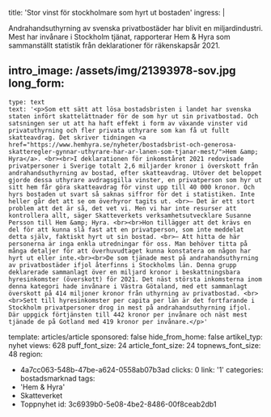 title: 'Stor vinst för stockholmare som hyrt ut bostaden'
ingress: |
  <p>Andrahandsuthyrning av svenska privatbostäder har blivit en miljardindustri. Mest har invånare i Stockholm tjänat, rapporterar Hem & Hyra som sammanställt statistik från deklarationer för räkenskapsår 2021.
  </p>
  
intro_image: /assets/img/21393978-sov.jpg
long_form:
  -
    type: text
    text: '<p>Som ett sätt att lösa bostadsbristen i landet har svenska staten infört skattelättnader för de som hyr ut sin privatbostad. Och satsningen ser ut att ha haft effekt i form av växande vinster vid privatuthyrning och fler privata uthyrare som kan få ut fullt skatteavdrag. Det skriver tidningen <a href="https://www.hemhyra.se/nyheter/bostadsbrist-och-generosa-skatteregler-gynnar-uthyrare-har-ar-lanen-som-tjanar-mest/">Hem &amp; Hyra</a>. <br><br>I deklarationen för inkomståret 2021 redovisade privatpersoner i Sverige totalt 2,6 miljarder kronor i överskott från andrahandsuthyrning av bostad, efter skatteavdrag. Utöver det beloppet gjorde dessa uthyrare avdragsgilla vinster, en privatperson som hyr ut sitt hem får göra skatteavdrag för vinst upp till 40 000 kronor. Och hyrs bostaden ut svart så saknas siffror för det i statistiken. Inte heller går det att se om överhyror tagits ut. <br>– Det är ett stort problem att det är så, det vet vi. Men vi har inte resurser att kontrollera allt, säger Skatteverkets verksamhetsutvecklare Susanne Persson till Hem &amp; Hyra. <br><br>Hon tillägger att det krävs en del för att kunna slå fast att en privatperson, som inte meddelat detta själv, faktiskt hyrt ut sin bostad. <br>– Att hitta de här personerna är inga enkla utredningar för oss. Man behöver titta på många detaljer för att överhuvudtaget kunna konstatera om någon har hyrt ut eller inte.<br><br>De som tjänade mest på andrahandsuthyrning av privatbostäder ifjol återfinns i Stockholms län. Denna grupp deklarerade sammanlagt över en miljard kronor i beskattningsbara hyresinkomster (överskott) för 2021. Det näst största inkomsterna inom denna kategori hade invånare i Västra Götaland, med ett sammanlagt överskott på 414 miljoner kronor från uthyrning av privatbostad. <br><br>Sett till hyresinkomster per capita per län är det fortfarande i Stockholm privatpersoner drog in mest på andrahandsuthyrning ifjol. Där uppgick förtjänsten till 442 kronor per invånare och näst mest tjänade de på Gotland med 419 kronor per invånare.</p>'
template: articles/article
sponsored: false
hide_from_home: false
artikel_typ: nyhet
views: 628
puff_font_size: 24
article_font_size: 24
topnews_font_size: 48
region:
  - 4a7cc063-548b-47be-a624-0558ab07b3ad
clicks: 0
link: '1'
categories: bostadsmarknad
tags:
  - 'Hem & Hyra'
  - Skatteverket
  - Toppnyhet
id: 3c6939b0-5e08-4be2-8486-00f8ceab2db1
